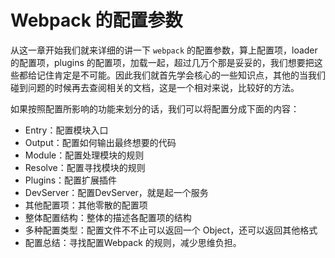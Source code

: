 # Webpack 的配置参数

从这一章开始我们就来详细的讲一下 `webpack` 的配置参数，算上配置项，loader 的配置项，plugins 的配置项，加载一起，超过几万个那是妥妥的，我们想要把这些都给记住肯定是不可能。因此我们就首先学会核心的一些知识点，其他的当我们碰到问题的时候再去查阅相关的文档，这是一个相对来说，比较好的方法。



如果按照配置所影响的功能来划分的话，我们可以将配置分成下面的内容：

* Entry：配置模块入口
* Output：配置如何输出最终想要的代码
* Module：配置处理模块的规则
* Resolve：配置寻找模块的规则
* Plugins：配置扩展插件
* DevServer：配置DevServer，就是起一个服务
* 其他配置项：其他零散的配置项
* 整体配置结构：整体的描述各配置项的结构
* 多种配置类型：配置文件不不止可以返回一个 Object，还可以返回其他格式
* 配置总结：寻找配置Webpack 的规则，减少思维负担。

